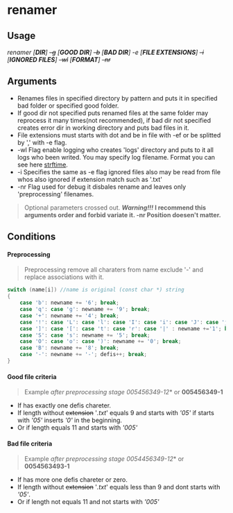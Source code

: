# renamer
## Usage

*renamer [**DIR**] ~~-g~~ [**GOOD DIR**] ~~-b~~ [**BAD DIR**] -e [**FILE EXTENSIONS**] ~~-i~~ [**IGNORED FILES**] ~~-wl~~ [**FORMAT**] ~~-nr~~*
## Arguments
- Renames files in specified directory by pattern and puts it in specified bad folder or specified good folder.
- If good dir not specified puts renamed files at the same folder may reprocess it many times(not recommended), if bad dir not specified creates error dir in working directory and puts bad files in it.
- File extensions must starts with dot and be in file with -ef or be splitted by ',' with -e flag.
- -wl Flag enable logging who creates 'logs' directory and puts to it all logs who been writed. You may specify log filename. Format you can see here [strftime](http://www.cplusplus.com/reference/ctime/strftime/).
- -i Specifies the same as -e flag ignored files also may be read from file whos also ignored if extension match such as '.txt'
- -nr Flag used for debug it disbales rename and leaves only 'preprocessing' filenames.
> Optional parameters crossed out.
> **_Warning!!!_ I recommend this arguments order and forbid variate it. -nr Position doesen't matter.**
## Conditions
#### Preprocessing
> Preprocessing remove all charaters from name exclude '-' and replace associations with it.

```c++
switch (name[i]) //name is original (const char *) string
{
	case 'b': newname += '6'; break;
	case 'q': case 'g': newname += '9'; break;
	case '+': newname += '4'; break;
	case '!': case 'L': case 'l': case 'I': case 'i': case 'J': case 'j':
	case ']': case '[': case 't': case 'r': case '|' : newname +='1'; break;
	case 'S': case 's': newname += '5'; break;
	case 'O': case 'o': case ')': newname += '0'; break;
	case 'B': newname += '8'; break;
	case '-': newname += '-'; defis++; break;
}
```

#### Good file criteria
> Example _after preprocessing stage_ *005456349-12** or **005456349-1**
- If has exactly one defis chareter.
- If length without ~~extension~~ '_.txt_' equals 9 and starts with *'05'* if starts with *'05'* inserts *'0'* in the beginning.
- Or if length equals 11 and starts with *'005'*
#### Bad file criteria
> Example _after preprocessing stage_ *0054456349-12** or **0054563493-1**
- If has more one defis chareter or zero.
- If length without ~~extension~~ '_.txt_' equals less than 9 and dont starts with *'05'*.
- Or if length not equals 11 and not starts with *'005'*